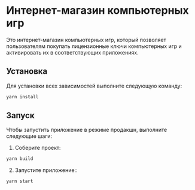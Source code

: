 # Интернет-магазин компьютерных игр

Это интернет-магазин компьютерных игр, который позволяет пользователям покупать лицензионные ключи компьютерных игр и активировать их в соответствующих приложениях.

## Установка

Для установки всех зависимостей выполните следующую команду:

```bash
yarn install
```

## Запуск

Чтобы запустить приложение в режиме продакшн, выполните следующие шаги:

1. Соберите проект:

```bash
yarn build
```

2. Запустите приложение::

```bash
yarn start
```
